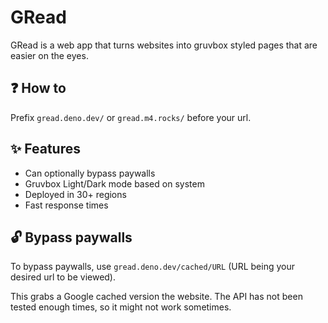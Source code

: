 # GRead

GRead is a web app that turns websites into gruvbox styled
pages that are easier on the eyes.

## :question: How to

Prefix `gread.deno.dev/` or `gread.m4.rocks/` before your
url.

## :sparkles: Features

* Can optionally bypass paywalls
* Gruvbox Light/Dark mode based on system
* Deployed in 30+ regions
* Fast response times

## :unlock: Bypass paywalls

To bypass paywalls, use `gread.deno.dev/cached/URL` 
(URL being your desired url to be viewed).

This grabs a Google cached version the website. The API
has not been tested enough times, so it might not work
sometimes.

